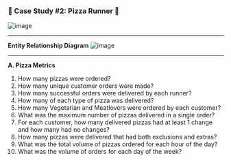 ### 🍕 Case Study #2: Pizza Runner 🍕

![image](https://user-images.githubusercontent.com/94644175/197328852-3edd195e-7712-46aa-ae5d-3d82c89f0840.png)
***

**Entity Relationship Diagram**
![image](https://user-images.githubusercontent.com/94644175/197328953-d3c89109-c8fc-4367-b9b8-61574a0fef7d.png)
***
**A. Pizza Metrics**
1. How many pizzas were ordered?
2. How many unique customer orders were made?
3. How many successful orders were delivered by each runner?
4. How many of each type of pizza was delivered?
5. How many Vegetarian and Meatlovers were ordered by each customer?
6. What was the maximum number of pizzas delivered in a single order?
7. For each customer, how many delivered pizzas had at least 1 change and how many had no changes?
8. How many pizzas were delivered that had both exclusions and extras?
9. What was the total volume of pizzas ordered for each hour of the day?
10. What was the volume of orders for each day of the week?
